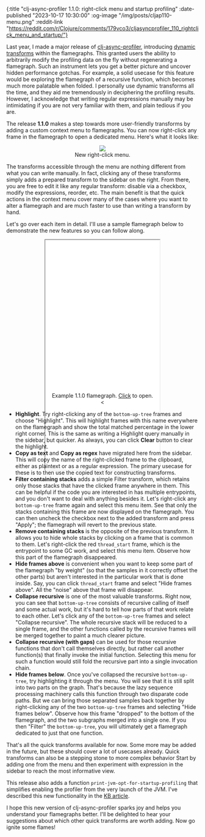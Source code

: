 {:title "clj-async-profiler 1.1.0: right-click menu and startup profiling"
 :date-published "2023-10-17 10:30:00"
 :og-image "/img/posts/cljap110-menu.png"
 :reddit-link "https://reddit.com/r/Clojure/comments/179vco3/cljasyncprofiler_110_rightclick_menu_and_startup/"}

Last year, I made a major release of
[clj-async-profiler](https://github.com/clojure-goes-fast/clj-async-profiler),
introducing [dynamic
transforms](/kb/profiling/clj-async-profiler/exploring-flamegraphs/#live-transforms)
within the flamegraphs. This granted users the ability to arbitrarily modify the
profiling data on the fly without regenerating a flamegraph. Such an instrument
lets you get a better picture and uncover hidden performance gotchas. For
example, a solid usecase for this feature would be exploring the flamegraph of a
recursive function, which becomes much more palatable when folded. I personally
use dynamic transforms all the time, and they aid me tremendously in deciphering
the profiling results. However, I acknowledge that writing regular expressions
manually may be intimidating if you are not very familiar with them, and plain
tedious if you are.

The release **1.1.0** makes a step towards more user-friendly transforms by
adding a custom context menu to flamegraphs. You can now right-click any frame
in the flamegraph to open a dedicated menu. Here's what it looks like:

<center>
<figure class="figure">
<img class="img-responsive" src="/img/posts/cljap110-menu.png" style="max-height: 300px;">
<figcaption class="figure-caption text-center">
    New right-click menu.
</figcaption>
</figure>
</center>

The transforms accessible through the menu are nothing different from what you
can write manually. In fact, clicking any of these transforms simply adds a
prepared transform to the sidebar on the right. From there, you are free to edit
it like any regular transform: disable via a checkbox, modify the expressions,
reorder, etc. The main benefit is that the quick actions in the context menu
cover many of the cases where you want to alter a flamegraph and are much faster
to use than writing a transform by hand.

Let's go over each item in detail. I'll use a sample flamegraph below to
demonstrate the new features so you can follow along.

<center>
<figure class="figure">
<div class="downscale-iframe-66" style="height:400px">
<iframe src="/img/posts/cljap110-example.html" style="height:600px"></iframe>
</div>
<figcaption class="figure-caption text-center">
    Example 1.1.0 flamegraph. <a href="/img/posts/cljap110-example.html"
target="_blank">Click</a> to open.
</figcaption>
<</figure>
</center>

- **Highlight**. Try right-clicking any of the `bottom-up-tree` frames and
  choose "Highlight". This will highlight frames with this name everywhere on
  the flamegraph and show the total matched percentage in the lower right
  corner. This is the same as writing a Highlight query manually in the sidebar,
  but quicker. As always, you can click **Clear** button to clear the highlight.
- **Copy as text** and **Copy as regex** have migrated here from the sidebar.
  This will copy the name of the right-clicked frame to the clipboard, either as
  plaintext or as a regular expression. The primary usecase for these is to then
  use the copied text for constructing transforms.
- **Filter containing stacks** adds a simple Filter transform, which retains
  only those stacks that have the clicked frame anywhere in them. This can be
  helpful if the code you are interested in has multiple entrypoints, and you
  don't want to deal with anything besides it. Let's right-click any
  `bottom-up-tree` frame again and select this menu item. See that only the
  stacks containing this frame are now displayed on the flamegraph. You can then
  uncheck the checkbox next to the added transform and press "Apply"; the
  flamegraph will revert to the previous state.
- **Remove containing stacks** is the opposite of the previous transform. It
  allows you to hide whole stacks by clicking on a frame that is common to them.
  Let's right-click the red `thread_start` frame, which is the entrypoint to
  some GC work, and select this menu item. Observe how this part of the
  flamegraph disappeared.
- **Hide frames above** is convenient when you want to keep some part of the
  flamegraph "by weight" (so that the samples in it correctly offset the other
  parts) but aren't interested in the particular work that is done inside. Say,
  you can click `thread_start` frame and select "Hide frames above". All the
  "noise" above that frame will disappear.
- **Collapse recursive** is one of the most valuable transforms. Right now, you
  can see that `bottom-up-tree` consists of recursive calling of itself and some
  actual work, but it's hard to tell how parts of that work relate to each
  other. Let's click any of the `bottom-up-tree` frames and select "Collapse
  recursive". The whole recursive stack will be reduced to a single frame, and
  the other functions called by the recursive frames will be merged together to
  paint a much clearer picture.
- **Collapse recursive (with gaps)** can be used for those recursive functions
  that don't call themselves directly, but rather call another function(s) that
  finally invoke the initial function. Selecting this menu for such a function
  would still fold the recursive part into a single invocation chain.
- **Hide frames below**. Once you've collapsed the recursive `bottom-up-tree`,
  try highlighting it through the menu. You will see that it is still split into
  two parts on the graph. That's because the lazy sequence processing machinery
  calls this function through two disparate code paths. But we can bring those
  separated samples back together by right-clicking any of the two
  `bottom-up-tree` frames and selecting "Hide frames below". Observe how this
  frame "dropped" to the bottom of the flamegraph, and the two subgraphs merged
  into a single one. If you then "Filter" the `bottom-up-tree`, you will
  ultimately get a flamegraph dedicated to just that one function.

That's all the quick transforms available for now. Some more may be added in the
future, but these should cover a lot of usecases already. Quick transforms can
also be a stepping stone to more complex behavior Start by adding one from the
menu and then experiment with expression in the sidebar to reach the most
informative view.

This release also adds a function `print-jvm-opt-for-startup-profiling` that
simplifies enabling the profiler from the very launch of the JVM. I've described
this new functionality in the [KB
article](/kb/profiling/clj-async-profiler/startup/).

I hope this new version of clj-async-profiler sparks joy and helps you
understand your flamegraphs better. I'll be delighted to hear your suggestions
about which other quick transforms are worth adding. Now go ignite some flames!
